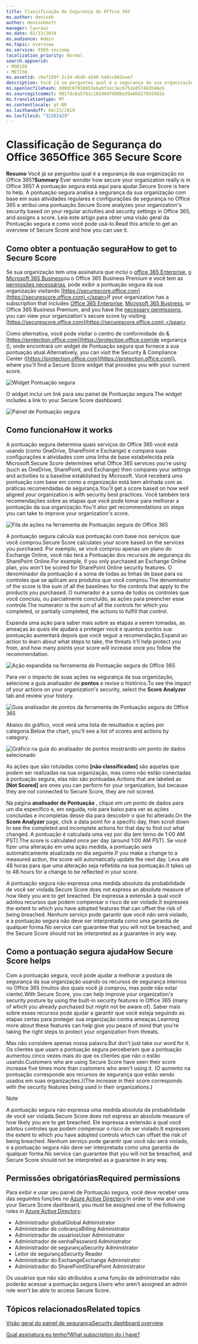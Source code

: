 ```yaml
---
title: Classificação de Segurança do Office 365
ms.author: deniseb
author: denisebmsft
manager: laurawi
ms.date: 02/13/2019
ms.audience: Admin
ms.topic: overview
ms.service: O365-seccomp
localization_priority: Normal
search.appverid:
- MOE150
- MET150
ms.assetid: c9e7160f-2c34-4bd0-a548-5ddcc862eaef
description: Você já se perguntou qual é a segurança da sua organização no Office 365? A pontuação segura está aqui para ajudar. A pontuação segura analisa a segurança da sua organização com base em suas atividades regulares e configurações de segurança no Office 365 e atribui uma pontuação.
ms.openlocfilehash: dd0dc87910853eba9f2ec3ec6752e857462b46e5
ms.sourcegitcommit: 0017dc6a5f81c165d9dfd88be39a6bb17856582e
ms.translationtype: MT
ms.contentlocale: pt-BR
ms.lasthandoff: 04/23/2019
ms.locfileid: "32262429"
---
```

# <a name="office-365-secure-score"></a><span data-ttu-id="c1c19-105">Classificação de Segurança do Office 365</span><span class="sxs-lookup"><span data-stu-id="c1c19-105">Office 365 Secure Score</span></span>

<span data-ttu-id="c1c19-106">**Resumo** Você já se perguntou qual é a segurança da sua organização no Office 365?</span><span class="sxs-lookup"><span data-stu-id="c1c19-106">**Summary** Ever wonder how secure your organization really is in Office 365?</span></span> <span data-ttu-id="c1c19-107">A pontuação segura está aqui para ajudar.</span><span class="sxs-lookup"><span data-stu-id="c1c19-107">Secure Score is here to help.</span></span> <span data-ttu-id="c1c19-108">A pontuação segura analisa a segurança da sua organização com base em suas atividades regulares e configurações de segurança no Office 365 e atribui uma pontuação.</span><span class="sxs-lookup"><span data-stu-id="c1c19-108">Secure Score analyzes your organization's security  based on your regular activities and security settings in Office 365, and assigns a score.</span></span> <span data-ttu-id="c1c19-109">Leia este artigo para obter uma visão geral da Pontuação segura e como você pode usá-lo.</span><span class="sxs-lookup"><span data-stu-id="c1c19-109">Read this article to get an overview of Secure Score and how you can use it.</span></span>
  
## <a name="how-to-get-to-secure-score"></a><span data-ttu-id="c1c19-110">Como obter a pontuação segura</span><span class="sxs-lookup"><span data-stu-id="c1c19-110">How to get to Secure Score</span></span>

<span data-ttu-id="c1c19-111">Se sua organização tem uma assinatura que inclui o [office 365 Enterprise](https://docs.microsoft.com/office365/enterprise/), [o Microsoft 365 Business](https://docs.microsoft.com/microsoft-365/business/)ou o Office 365 Business Premium e você tem as [permissões necessárias](#required-permissions), pode exibir a pontuação segura da sua organização visitando [https://securescore.office.com](https://securescore.office.com).</span><span class="sxs-lookup"><span data-stu-id="c1c19-111">If your organization has a subscription that includes [Office 365 Enterprise](https://docs.microsoft.com/office365/enterprise/), [Microsoft 365 Business](https://docs.microsoft.com/microsoft-365/business/), or Office 365 Business Premium, and you have the [necessary permissions](#required-permissions), you can view your organization's secure score by visiting [https://securescore.office.com](https://securescore.office.com).</span></span> 

<span data-ttu-id="c1c19-112">Como alternativa, você pode visitar o centro de conformidade do &[https://protection.office.com](https://protection.office.com)de segurança (), onde encontrará um widget de Pontuação segura que fornece a sua pontuação atual.</span><span class="sxs-lookup"><span data-stu-id="c1c19-112">Alternatively, you can visit the Security & Compliance Center ([https://protection.office.com](https://protection.office.com)), where you'll find a Secure Score widget that provides you with your current score.</span></span>

![Widget Pontuação segura](media/SecureScoreWidget-o365.png)

<span data-ttu-id="c1c19-114">O widget inclui um link para seu painel de Pontuação segura.</span><span class="sxs-lookup"><span data-stu-id="c1c19-114">The widget includes a link to your Secure Score dashboard.</span></span>

![Painel de Pontuação segura](media/SecureScore-WelcomeScreen.png)
  
## <a name="how-it-works"></a><span data-ttu-id="c1c19-116">Como funciona</span><span class="sxs-lookup"><span data-stu-id="c1c19-116">How it works</span></span>

<span data-ttu-id="c1c19-117">A pontuação segura determina quais serviços do Office 365 você está usando (como OneDrive, SharePoint e Exchange) e compara suas configurações e atividades com uma linha de base estabelecida pela Microsoft.</span><span class="sxs-lookup"><span data-stu-id="c1c19-117">Secure Score determines what Office 365 services you're using (such as OneDrive, SharePoint, and Exchange) then compares your settings and activities to a baseline established by Microsoft.</span></span> <span data-ttu-id="c1c19-118">Você receberá uma pontuação com base em como a organização está bem alinhada com as práticas recomendadas de segurança.</span><span class="sxs-lookup"><span data-stu-id="c1c19-118">You'll get a score based on how well aligned your organization is with security best practices.</span></span> <span data-ttu-id="c1c19-119">Você também terá recomendações sobre as etapas que você pode tomar para melhorar a pontuação da sua organização.</span><span class="sxs-lookup"><span data-stu-id="c1c19-119">You'll also get recommendations on steps you can take to improve your organization's score.</span></span> 
  
![Fila de ações na ferramenta de Pontuação segura do Office 365](media/SecureScore-ActionsToTake.png)
  
<span data-ttu-id="c1c19-121">A pontuação segura calcula sua pontuação com base nos serviços que você comprou.</span><span class="sxs-lookup"><span data-stu-id="c1c19-121">Secure Score calculates your score based on the services you purchased.</span></span> <span data-ttu-id="c1c19-122">Por exemplo, se você comprou apenas um plano do Exchange Online, você não terá a Pontuação dos recursos de segurança do SharePoint Online.</span><span class="sxs-lookup"><span data-stu-id="c1c19-122">For example, if you only purchased an Exchange Online plan, you won't be scored for SharePoint Online security features.</span></span> <span data-ttu-id="c1c19-123">O denominador da pontuação é a soma de todas as linhas de base para os controles que se aplicam aos produtos que você comprou.</span><span class="sxs-lookup"><span data-stu-id="c1c19-123">The denominator of the score is the sum of all the baselines for the controls that apply to the products you purchased.</span></span> <span data-ttu-id="c1c19-124">O numerador é a soma de todos os controles que você concluiu, ou parcialmente concluído, as ações para preencher esse controle.</span><span class="sxs-lookup"><span data-stu-id="c1c19-124">The numerator is the sum of all the controls for which you completed, or partially completed, the actions to fulfill that control.</span></span>

<span data-ttu-id="c1c19-125">Expanda uma ação para saber mais sobre as etapas a serem tomadas, as ameaças às quais ele ajudará a proteger você e quantos pontos sua pontuação aumentará depois que você seguir a recomendação.</span><span class="sxs-lookup"><span data-stu-id="c1c19-125">Expand an action to learn about what steps to take, the threats it'll help protect you from, and how many points your score will increase once you follow the recommendation.</span></span>
  
![Ação expandida na ferramenta de Pontuação segura do Office 365](media/SecureScore-DetailedActionToTake.png)
  
<span data-ttu-id="c1c19-127">Para ver o impacto de suas ações na segurança da sua organização, selecione a guia analisador de **pontos** e revise o histórico.</span><span class="sxs-lookup"><span data-stu-id="c1c19-127">To see the impact of your actions on your organization's security, select the **Score Analyzer** tab and review your history.</span></span> 
  
![Guia analisador de pontos da ferramenta de Pontuação segura do Office 365](media/SecureScore-ScoreAnalyzer-7days.png)
  
<span data-ttu-id="c1c19-129">Abaixo do gráfico, você verá uma lista de resultados e ações por categoria.</span><span class="sxs-lookup"><span data-stu-id="c1c19-129">Below the chart, you'll see a list of scores and actions by category.</span></span> 
  
![Gráfico na guia do analisador de pontos mostrando um ponto de dados selecionado](media/SecureScore-Analyzer-breakdownbelowchart.png)
 
<span data-ttu-id="c1c19-131">As ações que são rotuladas como **[não classificadas]** são aquelas que podem ser realizadas na sua organização, mas como não estão conectadas à pontuação segura, elas não são pontuadas.</span><span class="sxs-lookup"><span data-stu-id="c1c19-131">Actions that are labeled as **[Not Scored]** are ones you can perform for your organization, but because they are not connected to Secure Score, they are not scored.</span></span>  

<span data-ttu-id="c1c19-132">Na página **analisador de Pontuação** , clique em um ponto de dados para um dia específico e, em seguida, role para baixo para ver as ações concluídas e incompletas desse dia para descobrir o que foi alterado.</span><span class="sxs-lookup"><span data-stu-id="c1c19-132">On the **Score Analyzer** page, click a data point for a specific day, then scroll down to see the completed and incomplete actions for that day to find out what changed.</span></span> <span data-ttu-id="c1c19-133">A pontuação é calculada uma vez por dia (em torno de 1:00 AM PST).</span><span class="sxs-lookup"><span data-stu-id="c1c19-133">The score is calculated once per day (around 1:00 AM PST).</span></span> <span data-ttu-id="c1c19-134">Se você fizer uma alteração em uma ação medida, a pontuação será automaticamente atualizada no dia seguinte.</span><span class="sxs-lookup"><span data-stu-id="c1c19-134">If you make a change to a measured action, the score will automatically update the next day.</span></span> <span data-ttu-id="c1c19-135">Leva até 48 horas para que uma alteração seja refletida na sua pontuação.</span><span class="sxs-lookup"><span data-stu-id="c1c19-135">It takes up to 48 hours for a change to be reflected in your score.</span></span>

<span data-ttu-id="c1c19-136">A pontuação segura não expressa uma medida absoluta da probabilidade de você ser violada.</span><span class="sxs-lookup"><span data-stu-id="c1c19-136">Secure Score does not express an absolute measure of how likely you are to get breached.</span></span> <span data-ttu-id="c1c19-137">Ele expressa a extensão à qual você adotou recursos que podem compensar o risco de ser violado.</span><span class="sxs-lookup"><span data-stu-id="c1c19-137">It expresses the extent to which you have adopted features that can offset the risk of being breached.</span></span> <span data-ttu-id="c1c19-138">Nenhum serviço pode garantir que você não será violado, e a pontuação segura não deve ser interpretada como uma garantia de qualquer forma.</span><span class="sxs-lookup"><span data-stu-id="c1c19-138">No service can guarantee that you will not be breached, and the Secure Score should not be interpreted as a guarantee in any way.</span></span>
 
## <a name="how-secure-score-helps"></a><span data-ttu-id="c1c19-139">Como a pontuação segura ajuda</span><span class="sxs-lookup"><span data-stu-id="c1c19-139">How Secure Score helps</span></span>

<span data-ttu-id="c1c19-140">Com a pontuação segura, você pode ajudar a melhorar a postura de segurança da sua organização usando os recursos de segurança internos no Office 365 (muitos dos quais você já comprou, mas pode não estar ciente).</span><span class="sxs-lookup"><span data-stu-id="c1c19-140">With Secure Score, you can help improve your organization's security posture by using the built-in security features in Office 365 (many of which you already purchased but might not be aware of).</span></span> <span data-ttu-id="c1c19-141">Saber mais sobre esses recursos pode ajudar a garantir que você esteja seguindo as etapas certas para proteger sua organização contra ameaças.</span><span class="sxs-lookup"><span data-stu-id="c1c19-141">Learning more about these features can help give you peace of mind that you're taking the right steps to protect your organization from threats.</span></span>
  
<span data-ttu-id="c1c19-142">Mas não considere apenas nossa palavra.</span><span class="sxs-lookup"><span data-stu-id="c1c19-142">But don't just take our word for it.</span></span> <span data-ttu-id="c1c19-143">Os clientes que usam a pontuação segura perceberam que a pontuação aumentou cinco vezes mais do que os clientes que não o estão usando.</span><span class="sxs-lookup"><span data-stu-id="c1c19-143">Customers who are using Secure Score have seen their score increase five times more than customers who aren't using it.</span></span> <span data-ttu-id="c1c19-144">(O aumento na pontuação corresponde aos recursos de segurança que estão sendo usados em suas organizações.)</span><span class="sxs-lookup"><span data-stu-id="c1c19-144">(The increase in their score corresponds with the security features being used in their organizations.)</span></span>
  
> [!NOTE]
> <span data-ttu-id="c1c19-145">A pontuação segura não expressa uma medida absoluta da probabilidade de você ser violada.</span><span class="sxs-lookup"><span data-stu-id="c1c19-145">Secure Score does not express an absolute measure of how likely you are to get breached.</span></span> <span data-ttu-id="c1c19-146">Ele expressa a extensão à qual você adotou controles que podem compensar o risco de ser violado.</span><span class="sxs-lookup"><span data-stu-id="c1c19-146">It expresses the extent to which you have adopted controls which can offset the risk of being breached.</span></span> <span data-ttu-id="c1c19-147">Nenhum serviço pode garantir que você não será violado, e a pontuação segura não deve ser interpretada como uma garantia de qualquer forma.</span><span class="sxs-lookup"><span data-stu-id="c1c19-147">No service can guarantee that you will not be breached, and Secure Score should not be interpreted as a guarantee in any way.</span></span> 
  
## <a name="required-permissions"></a><span data-ttu-id="c1c19-148">Permissões obrigatórias</span><span class="sxs-lookup"><span data-stu-id="c1c19-148">Required permissions</span></span>

<span data-ttu-id="c1c19-149">Para exibir e usar seu painel de Pontuação segura, você deve receber uma das seguintes funções no [Azure Active Directory](https://docs.microsoft.com/azure/active-directory/users-groups-roles/directory-assign-admin-roles#available-roles):</span><span class="sxs-lookup"><span data-stu-id="c1c19-149">In order to view and use your Secure Score dashboard, you must be assigned one of the following roles in [Azure Active Directory](https://docs.microsoft.com/azure/active-directory/users-groups-roles/directory-assign-admin-roles#available-roles):</span></span>
- <span data-ttu-id="c1c19-150">Administrador global</span><span class="sxs-lookup"><span data-stu-id="c1c19-150">Global Administrator</span></span>
- <span data-ttu-id="c1c19-151">Administrador de cobrança</span><span class="sxs-lookup"><span data-stu-id="c1c19-151">Billing Administrator</span></span>
- <span data-ttu-id="c1c19-152">Administrador de usuários</span><span class="sxs-lookup"><span data-stu-id="c1c19-152">User Administrator</span></span>
- <span data-ttu-id="c1c19-153">Administrador de senha</span><span class="sxs-lookup"><span data-stu-id="c1c19-153">Password Administrator</span></span>
- <span data-ttu-id="c1c19-154">Administrador de segurança</span><span class="sxs-lookup"><span data-stu-id="c1c19-154">Security Administrator</span></span>
- <span data-ttu-id="c1c19-155">Leitor de segurança</span><span class="sxs-lookup"><span data-stu-id="c1c19-155">Security Reader</span></span>
- <span data-ttu-id="c1c19-156">Administrador do Exchange</span><span class="sxs-lookup"><span data-stu-id="c1c19-156">Exchange Administrator</span></span>
- <span data-ttu-id="c1c19-157">Administrador do SharePoint</span><span class="sxs-lookup"><span data-stu-id="c1c19-157">SharePoint Administrator</span></span>

 <span data-ttu-id="c1c19-158">Os usuários que não são atribuídos a uma função de administrador não poderão acessar a pontuação segura.</span><span class="sxs-lookup"><span data-stu-id="c1c19-158">Users who aren't assigned an admin role won't be able to access Secure Score.</span></span>

## <a name="related-topics"></a><span data-ttu-id="c1c19-159">Tópicos relacionados</span><span class="sxs-lookup"><span data-stu-id="c1c19-159">Related topics</span></span>

[<span data-ttu-id="c1c19-160">Visão geral do painel de segurança</span><span class="sxs-lookup"><span data-stu-id="c1c19-160">Security dashboard overview</span></span>](security-dashboard.md)

[<span data-ttu-id="c1c19-161">Qual assinatura eu tenho?</span><span class="sxs-lookup"><span data-stu-id="c1c19-161">What subscription do I have?</span></span>](https://docs.microsoft.com/office365/admin/admin-overview/what-subscription-do-i-have?view=o365-worldwide)
